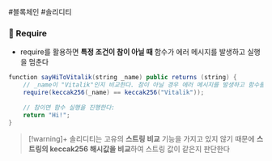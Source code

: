 ---
---

#블록체인 #솔리디티 
### 📌 Require
+ require를 활용하면  **특정 조건이 참이 아닐 때** 함수가 에러 메시지를 발생하고 실행을 멈춘다

``` Java
function sayHiToVitalik(string _name) public returns (string) {
	// _name이 "Vitalik"인지 비교한다. 참이 아닐 경우 에러 메시지를 발생하고 함수를 벗어난다
	require(keccak256(_name) == keccak256("Vitalik"));
	
	// 참이면 함수 실행을 진행한다:
	return "Hi!";
}
```

> [!warning]+ 
> 솔리디티는 고유의 **스트링 비교** 기능을 가지고 있지 않기 때문에 **스트링의 keccak256 해시값을 비교**하여 스트링 값이 같은지 판단한다